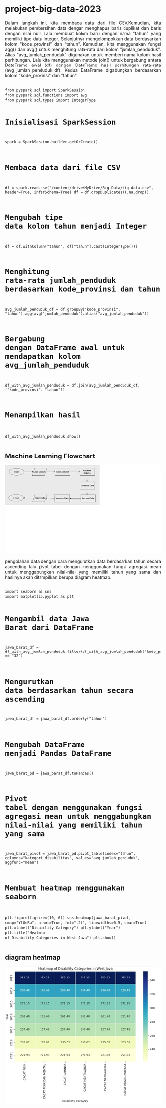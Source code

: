 # project-big-data-2023
  
</div>

<p align="justify">
  Dalam langkah ini, kita membaca data dari file CSV.Kemudian, kita melakukan pembersihan data dengan menghapus baris duplikat dan baris dengan nilai null.
Lalu membuat kolom baru dengan nama "tahun" yang memiliki tipe data Integer. Selanjutnya mengelompokkan data berdasarkan kolom "kode_provinsi" dan "tahun". Kemudian, kita menggunakan fungsi agg() dan avg() untuk menghitung rata-rata dari kolom "jumlah_penduduk". Alias "avg_jumlah_penduduk" digunakan untuk memberi nama kolom hasil perhitungan. Lalu kita menggunakan metode join() untuk bergabung antara DataFrame awal (df) dengan DataFrame hasil perhitungan rata-rata (avg_jumlah_penduduk_df). Kedua DataFrame digabungkan berdasarkan kolom "kode_provinsi" dan "tahun".
</p>
<div>
  <pre>
    <code>
from pyspark.sql import SparkSession
from pyspark.sql.functions import avg
from pyspark.sql.types import IntegerType

# Inisialisasi SparkSession
spark = SparkSession.builder.getOrCreate()

# Membaca data dari file CSV
df = spark.read.csv("/content/drive/MyDrive/Big-Data/big-data.csv", header=True, inferSchema=True)
df = df.dropDuplicates().na.drop()

# Mengubah tipe data kolom tahun menjadi Integer
df = df.withColumn("tahun", df["tahun"].cast(IntegerType()))

# Menghitung rata-rata jumlah_penduduk berdasarkan kode_provinsi dan tahun
avg_jumlah_penduduk_df = df.groupBy("kode_provinsi", "tahun").agg(avg("jumlah_penduduk").alias("avg_jumlah_penduduk"))

# Bergabung dengan DataFrame awal untuk mendapatkan kolom avg_jumlah_penduduk
df_with_avg_jumlah_penduduk = df.join(avg_jumlah_penduduk_df, ["kode_provinsi", "tahun"])

# Menampilkan hasil
df_with_avg_jumlah_penduduk.show()
    </code>
  </pre>
</div>

## Machine Learning Flowchart
<img src="docs/flowchart.jpg" />

<p align="justify">
  pengolahan data dengan cara mengurutkan data berdasarkan tahun secara ascending lalu pivot tabel dengan menggunakan fungsi agregasi mean untuk menggabungkan nilai-nilai yang memiliki tahun yang sama dan hasilnya akan ditampilkan berupa diagram heatmap.
</p>
<div>
  <pre>
    <code>
import seaborn as sns
import matplotlib.pyplot as plt

# Mengambil data Jawa Barat dari DataFrame
jawa_barat_df = df_with_avg_jumlah_penduduk.filter(df_with_avg_jumlah_penduduk["kode_provinsi"] == "32")

# Mengurutkan data berdasarkan tahun secara ascending
jawa_barat_df = jawa_barat_df.orderBy("tahun")

# Mengubah DataFrame menjadi Pandas DataFrame
jawa_barat_pd = jawa_barat_df.toPandas()

# Pivot tabel dengan menggunakan fungsi agregasi mean untuk menggabungkan nilai-nilai yang memiliki tahun yang sama
jawa_barat_pivot = jawa_barat_pd.pivot_table(index="tahun", columns="kategori_disabilitas", values="avg_jumlah_penduduk", aggfunc="mean")

# Membuat heatmap menggunakan seaborn
plt.figure(figsize=(10, 6))
sns.heatmap(jawa_barat_pivot, cmap="YlGnBu", annot=True, fmt=".2f", linewidths=0.5, cbar=True)
plt.xlabel("Disability Category")
plt.ylabel("Year")
plt.title("Heatmap of Disability Categories in West Java")
plt.show()
    </code>
  </pre>
</div>

## diagram heatmap
<img src="src/heatmap.jpg" />
<div align="center">
